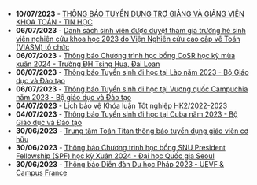  - **10/07/2023** - [THÔNG BÁO TUYỂN DỤNG TRỢ GIẢNG VÀ GIẢNG VIÊN KHOA TOÁN - TIN HỌC](https://math.hcmus.edu.vn//tin-tức/tin-học-bổng-việc-làm/777-thông-báo-tuyển-dụng-trợ-giảng-và-giảng-viên-khoa-toán-tin-học)
 - **06/07/2023** - [Danh sách sinh viên được duyệt tham gia trường hè sinh viên nghiên cứu khoa học 2023 do Viện Nghiên cứu cao cấp về Toán (VIASM) tổ chức](https://math.hcmus.edu.vn//tin-tức/tin-nghiên-cứu/776-danh-sách-sinh-viên-được-duyệt-tham-gia-trường-hè-sinh-viên-nghiên-cứu-khoa-học-2023-do-viện-nghiên-cứu-cao-cấp-về-toán-viasm-tổ-chức)
 - **06/07/2023** - [Thông báo Chương trình học bổng CoSR học kỳ mùa xuân 2024 - Trường ĐH Tsing Hua, Đài Loan](https://math.hcmus.edu.vn//tin-tức/tin-học-bổng-việc-làm/775-thông-báo-chương-trình-học-bổng-cosr-học-kỳ-mùa-xuân-2024-trường-đh-tsing-hua,-đài-loan)
 - **06/07/2023** - [Thông báo Tuyển sinh đi học tại Lào năm 2023 - Bộ Giáo dục và Đào tạo](https://math.hcmus.edu.vn//tin-tức/tin-học-bổng-việc-làm/774-thông-báo-tuyển-sinh-đi-học-tại-lào-năm-2023-bộ-giáo-dục-và-đào-tạo)
 - **06/07/2023** - [Thông báo Tuyển sinh đi học tại Vương quốc Campuchia năm 2023 - Bộ giáo dục và Đào tạo](https://math.hcmus.edu.vn//tin-tức/tin-học-bổng-việc-làm/773-thông-báo-tuyển-sinh-đi-học-tại-vương-quốc-campuchia-năm-2023-bộ-giáo-dục-và-đào-tạo)
 - **04/07/2023** - [Lịch bảo vệ Khóa luận Tốt nghiệp HK2/2022-2023](https://math.hcmus.edu.vn//tin-tức/tin-giáo-vụ/772-lịch-bảo-vệ-khóa-luận-tốt-nghiệp-hk2-2022-2023)
 - **04/07/2023** - [Thông báo Tuyển sinh đi học tại Cuba năm 2023 - Bộ Giáo dục và Đào tạo](https://math.hcmus.edu.vn//tin-tức/tin-học-bổng-việc-làm/771-thông-báo-tuyển-sinh-đi-học-tại-cuba-năm-2023-bộ-giáo-dục-và-đào-tạo)
 - **30/06/2023** - [Trung tâm Toán Titan thông báo tuyển dụng giáo viên cơ hữu](https://math.hcmus.edu.vn//tin-tức/tin-học-bổng-việc-làm/770-trung-tâm-toán-titan-thông-báo-tuyển-dụng-giáo-viên-cơ-hữu)
 - **30/06/2023** - [Thông báo Chương trình học bổng SNU President Fellowship (SPF) học kỳ Xuân 2024 - Đại học Quốc gia Seoul](https://math.hcmus.edu.vn//tin-tức/tin-học-bổng-việc-làm/769-thông-báo-chương-trình-học-bổng-snu-president-fellowship-spf-học-kỳ-xuân-2024-đại-học-quốc-gia-seoul)
 - **30/06/2023** - [Thông báo Diễn đàn Du học Pháp 2023 - UEVF & Campus France](https://math.hcmus.edu.vn//tin-tức/tin-học-bổng-việc-làm/768-thông-báo-diễn-đàn-du-học-pháp-2023-uevf-campus-france)
